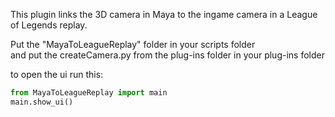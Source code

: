 This plugin links the 3D camera in Maya to the ingame camera in a League of Legends replay.

Put the "MayaToLeagueReplay" folder in your scripts folder  
and put the createCamera.py from the plug-ins folder in your plug-ins folder

to open the ui run this:
```python
from MayaToLeagueReplay import main
main.show_ui()
```
